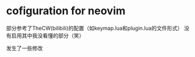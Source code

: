 # cofiguration for neovim
部分参考了TheCW(bilibili)的配置（如keymap.lua和plugin.lua的文件形式）
没有启用其中我没看懂的部分（笑）

发生了一些修改
